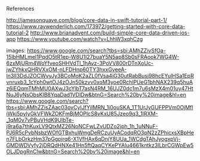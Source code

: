 References

http://jamesonquave.com/blog/core-data-in-swift-tutorial-part-1/
https://www.raywenderlich.com/173972/getting-started-with-core-data-tutorial-2
http://www.brianadvent.com/build-simple-core-data-driven-ios-app
https://www.youtube.com/watch?v=LhhW3xqhCzg

images:
https://www.google.com/search?tbs=sbi:AMhZZivSfOa-15lbHMLmel1PqdO5tR1ep-W8U1I27buaY5N5ap8Sb0sFRAook7WG4W-6zxMjURm4WoYfveoSHHVdTl_1hAvz-3PoVV800rDTnXoUc-jwZYhkxQHRVXxOM-nLFDHnp60TY3hxxGveeA-ln3lI3DdJZOCWvyJy3BCoMoK2aZL0fVsa4iG30utRabBusj98hcEYulHSa1EpRvnruxb3_1cYph0wtOJ4zOJn50kzvv0xoM3yoe0RchlPUeG1bhNAX239q5huAz6jEQqmTMhMU0AXwJ3cYlbT7asN4RM_16UJZ0dc1m7u6sMzX4m01uy47HtNuJ6yNsObsKIB8YqaDad1VDlDw&btnG=Search%20by%20image&hl=en
https://www.google.com/search?tbs=sbi:AMhZZisZAac03ovCyIJfYjIMRN_1i0ouSKA_1T1UrJyGUFPPVm0OjMfliWkj5pylyGkVFWkZOKFmBjMOPlcS8vKxU85Jzeo9q3_1IRXM-_1qM0v7vPBuVHdK9UIbTe-j9ra6a7thKuxLV9QtxMZ26NoNCFwLZvUDZo2jph_1h_1uNNuF-PJ6R5cPvbNsbzWOfGTBxhuWmgDeRCzuUyACodqRO3pN2zZPhicxsXBpHen7FLbOrkzHm37pGgpjrq6-X1VfHAx6qDnjY8UUa_1WCdgTAhJyogxpVj-GMDWDVyfy2jDRQdHNXe41Hn5ftQaqCYKePYAlu4661kntkz3lLbrCGWpEw5OLJDpgRnClw&btnG=Search%20by%20image&hl=en
